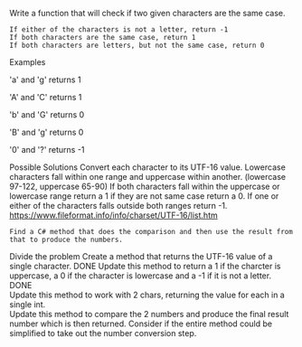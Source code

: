 ﻿Write a function that will check if two given characters are the same case.

    If either of the characters is not a letter, return -1
    If both characters are the same case, return 1
    If both characters are letters, but not the same case, return 0

Examples

'a' and 'g' returns 1

'A' and 'C' returns 1

'b' and 'G' returns 0

'B' and 'g' returns 0

'0' and '?' returns -1

Possible Solutions
    Convert each character to its UTF-16 value. Lowercase characters fall within one range and uppercase within another. (lowercase 97-122, uppercase 65-90)
    If both characters fall within the uppercase or lowercase range return a 1 if they are not same case return a 0. 
    If one or either of the characters falls outside both ranges return -1. 
    https://www.fileformat.info/info/charset/UTF-16/list.htm

    Find a C# method that does the comparison and then use the result from that to produce the numbers. 


Divide the problem
    Create a method that returns the UTF-16 value of a single character. DONE
    Update this method to return a 1 if the charcter is uppercase, a 0 if the character is lowercase and a -1 if it is not a letter. DONE   
    Update this method to work with 2 chars, returning the value for each in a single int.  
    Update this method to compare the 2 numbers and produce the final result number which is then returned. 
    Consider if the entire method could be simplified to take out the number conversion step.


